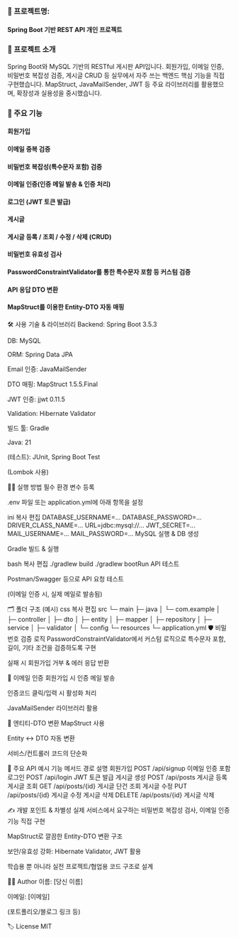 ### 📌 프로젝트명:
#### Spring Boot 기반 REST API 개인 프로젝트

### 📝 프로젝트 소개
Spring Boot와 MySQL 기반의 RESTful 게시판 API입니다.
회원가입, 이메일 인증, 비밀번호 복잡성 검증, 게시글 CRUD 등 실무에서 자주 쓰는 백엔드 핵심 기능을 직접 구현했습니다.
MapStruct, JavaMailSender, JWT 등 주요 라이브러리를 활용했으며, 확장성과 실용성을 중시했습니다.

### 🚀 주요 기능
#### 회원가입

#### 이메일 중복 검증

#### 비밀번호 복잡성(특수문자 포함) 검증

#### 이메일 인증(인증 메일 발송 & 인증 처리)

#### 로그인 (JWT 토큰 발급)

#### 게시글

#### 게시글 등록 / 조회 / 수정 / 삭제 (CRUD)

#### 비밀번호 유효성 검사

#### PasswordConstraintValidator를 통한 특수문자 포함 등 커스텀 검증

#### API 응답 DTO 변환

#### MapStruct를 이용한 Entity-DTO 자동 매핑

🛠️ 사용 기술 & 라이브러리
Backend: Spring Boot 3.5.3

DB: MySQL

ORM: Spring Data JPA

Email 인증: JavaMailSender

DTO 매핑: MapStruct 1.5.5.Final

JWT 인증: jjwt 0.11.5

Validation: Hibernate Validator

빌드 툴: Gradle

Java: 21

(테스트): JUnit, Spring Boot Test

(Lombok 사용)

🏃‍♂️ 실행 방법
필수 환경 변수 등록

.env 파일 또는 application.yml에 아래 항목을 설정

ini
복사
편집
DATABASE_USERNAME=...
DATABASE_PASSWORD=...
DRIVER_CLASS_NAME=...
URL=jdbc:mysql://...
JWT_SECRET=...
MAIL_USERNAME=...
MAIL_PASSWORD=...
MySQL 실행 & DB 생성

Gradle 빌드 & 실행

bash
복사
편집
./gradlew build
./gradlew bootRun
API 테스트

Postman/Swagger 등으로 API 요청 테스트

(이메일 인증 시, 실제 메일로 발송됨)

🗂️ 폴더 구조 (예시)
css
복사
편집
src
 └─ main
     ├─ java
     │   └─ com.example
     │       ├─ controller
     │       ├─ dto
     │       ├─ entity
     │       ├─ mapper
     │       ├─ repository
     │       ├─ service
     │       ├─ validator
     │       └─ config
     └─ resources
         └─ application.yml
🛡️ 비밀번호 검증 로직
PasswordConstraintValidator에서 커스텀 로직으로
특수문자 포함, 길이, 기타 조건을 검증하도록 구현

실패 시 회원가입 거부 & 에러 응답 반환

📮 이메일 인증
회원가입 시 인증 메일 발송

인증코드 클릭/입력 시 활성화 처리

JavaMailSender 라이브러리 활용

🔄 엔티티-DTO 변환
MapStruct 사용

Entity ↔ DTO 자동 변환

서비스/컨트롤러 코드의 단순화

📖 주요 API 예시
기능	메서드	경로	설명
회원가입	POST	/api/signup	이메일 인증 포함
로그인	POST	/api/login	JWT 토큰 발급
게시글 생성	POST	/api/posts	게시글 등록
게시글 조회	GET	/api/posts/{id}	게시글 단건 조회
게시글 수정	PUT	/api/posts/{id}	게시글 수정
게시글 삭제	DELETE	/api/posts/{id}	게시글 삭제

✍️ 개발 포인트 & 차별성
실제 서비스에서 요구하는 비밀번호 복잡성 검사, 이메일 인증 기능 직접 구현

MapStruct로 깔끔한 Entity-DTO 변환 구조

보안/유효성 강화: Hibernate Validator, JWT 활용

학습용 뿐 아니라 실전 프로젝트/협업용 코드 구조로 설계

🙋‍♂️ Author
이름: [당신 이름]

이메일: [이메일]

(포트폴리오/블로그 링크 등)

🏷️ License
MIT
